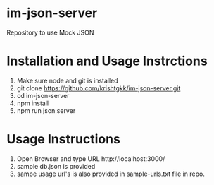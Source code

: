 # im-json-server

Repository to use Mock JSON

# Installation and Usage Instrctions

1. Make sure node and git is installed
2. git clone https://github.com/krishtgkk/im-json-server.git
3. cd im-json-server
4. npm install
5. npm run json:server

# Usage Instructions

1. Open Browser and type URL http://localhost:3000/
2. sample db.json is provided
3. sampe usage url's is also provided in sample-urls.txt file in repo.
